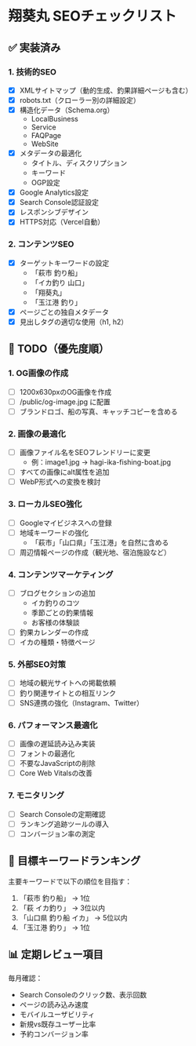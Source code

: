 # 翔葵丸 SEOチェックリスト

## ✅ 実装済み

### 1. 技術的SEO
- [x] XMLサイトマップ（動的生成、釣果詳細ページも含む）
- [x] robots.txt（クローラー別の詳細設定）
- [x] 構造化データ（Schema.org）
  - LocalBusiness
  - Service
  - FAQPage
  - WebSite
- [x] メタデータの最適化
  - タイトル、ディスクリプション
  - キーワード
  - OGP設定
- [x] Google Analytics設定
- [x] Search Console認証設定
- [x] レスポンシブデザイン
- [x] HTTPS対応（Vercel自動）

### 2. コンテンツSEO
- [x] ターゲットキーワードの設定
  - 「萩市 釣り船」
  - 「イカ釣り 山口」
  - 「翔葵丸」
  - 「玉江港 釣り」
- [x] ページごとの独自メタデータ
- [x] 見出しタグの適切な使用（h1, h2）

## 📝 TODO（優先度順）

### 1. OG画像の作成
- [ ] 1200x630pxのOG画像を作成
- [ ] /public/og-image.jpg に配置
- [ ] ブランドロゴ、船の写真、キャッチコピーを含める

### 2. 画像の最適化
- [ ] 画像ファイル名をSEOフレンドリーに変更
  - 例：image1.jpg → hagi-ika-fishing-boat.jpg
- [ ] すべての画像にalt属性を追加
- [ ] WebP形式への変換を検討

### 3. ローカルSEO強化
- [ ] Googleマイビジネスへの登録
- [ ] 地域キーワードの強化
  - 「萩市」「山口県」「玉江港」を自然に含める
- [ ] 周辺情報ページの作成（観光地、宿泊施設など）

### 4. コンテンツマーケティング
- [ ] ブログセクションの追加
  - イカ釣りのコツ
  - 季節ごとの釣果情報
  - お客様の体験談
- [ ] 釣果カレンダーの作成
- [ ] イカの種類・特徴ページ

### 5. 外部SEO対策
- [ ] 地域の観光サイトへの掲載依頼
- [ ] 釣り関連サイトとの相互リンク
- [ ] SNS連携の強化（Instagram、Twitter）

### 6. パフォーマンス最適化
- [ ] 画像の遅延読み込み実装
- [ ] フォントの最適化
- [ ] 不要なJavaScriptの削除
- [ ] Core Web Vitalsの改善

### 7. モニタリング
- [ ] Search Consoleの定期確認
- [ ] ランキング追跡ツールの導入
- [ ] コンバージョン率の測定

## 🎯 目標キーワードランキング

主要キーワードで以下の順位を目指す：
1. 「萩市 釣り船」 → 1位
2. 「萩 イカ釣り」 → 3位以内
3. 「山口県 釣り船 イカ」 → 5位以内
4. 「玉江港 釣り」 → 1位

## 📊 定期レビュー項目

毎月確認：
- Search Consoleのクリック数、表示回数
- ページの読み込み速度
- モバイルユーザビリティ
- 新規vs既存ユーザー比率
- 予約コンバージョン率